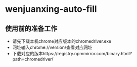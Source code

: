# wenjuanxing-auto-fill
## 使用前的准备工作
* 请先下载本机chrome对应版本的chromedriver.exe
* 网址输入chrome://version/查看对应网址
* 下载对应的版本https://registry.npmmirror.com/binary.html?path=chromedriver/
